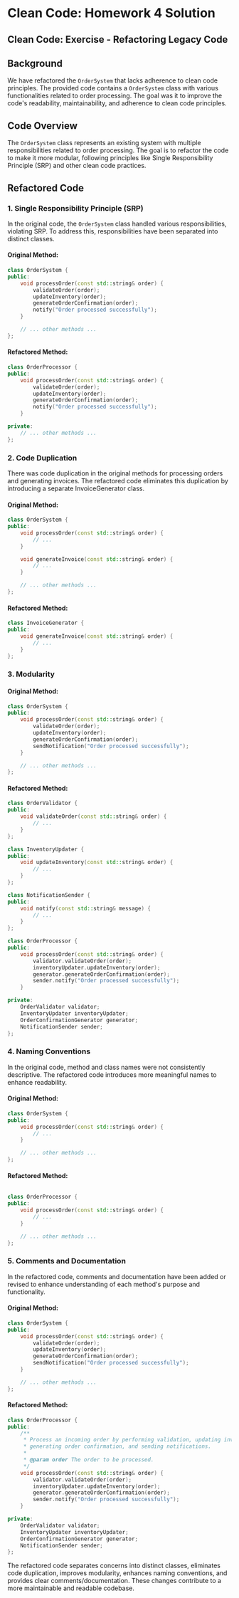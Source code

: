 # Clean Code: Homework 4 Solution

## Clean Code: Exercise - Refactoring Legacy Code

## Background

We have refactored the `OrderSystem` that lacks adherence to clean code principles. The provided code contains a `OrderSystem` class with various functionalities related to order processing. The goal was it to improve the code's readability, maintainability, and adherence to clean code principles.

## Code Overview

The `OrderSystem` class represents an existing system with multiple responsibilities related to order processing. The goal is to refactor the code to make it more modular, following principles like Single Responsibility Principle (SRP) and other clean code practices.

## Refactored Code

### 1. Single Responsibility Principle (SRP)

In the original code, the `OrderSystem` class handled various responsibilities, violating SRP. To address this, responsibilities have been separated into distinct classes.

#### Original Method:

```cpp
class OrderSystem {
public:
    void processOrder(const std::string& order) {
        validateOrder(order);
        updateInventory(order);
        generateOrderConfirmation(order);
        notify("Order processed successfully");
    }

    // ... other methods ...
};
```

#### Refactored Method:

```cpp
class OrderProcessor {
public:
    void processOrder(const std::string& order) {
        validateOrder(order);
        updateInventory(order);
        generateOrderConfirmation(order);
        notify("Order processed successfully");
    }

private:
    // ... other methods ...
};

```

### 2. Code Duplication

There was code duplication in the original methods for processing orders and generating invoices. 
The refactored code eliminates this duplication by introducing a separate InvoiceGenerator class.

#### Original Method:

```cpp
class OrderSystem {
public:
    void processOrder(const std::string& order) {
        // ...
    }

    void generateInvoice(const std::string& order) {
        // ...
    }

    // ... other methods ...
};

```

#### Refactored Method:

```cpp
class InvoiceGenerator {
public:
    void generateInvoice(const std::string& order) {
        // ...
    }
};
```

### 3. Modularity

#### Original Method:

```cpp
class OrderSystem {
public:
    void processOrder(const std::string& order) {
        validateOrder(order);
        updateInventory(order);
        generateOrderConfirmation(order);
        sendNotification("Order processed successfully");
    }

    // ... other methods ...
};


```

#### Refactored Method:

```cpp
class OrderValidator {
public:
    void validateOrder(const std::string& order) {
        // ...
    }
};

class InventoryUpdater {
public:
    void updateInventory(const std::string& order) {
        // ...
    }
};

class NotificationSender {
public:
    void notify(const std::string& message) {
        // ...
    }
};

class OrderProcessor {
public:
    void processOrder(const std::string& order) {
        validator.validateOrder(order);
        inventoryUpdater.updateInventory(order);
        generator.generateOrderConfirmation(order);
        sender.notify("Order processed successfully");
    }

private:
    OrderValidator validator;
    InventoryUpdater inventoryUpdater;
    OrderConfirmationGenerator generator;
    NotificationSender sender;
};

```

### 4. Naming Conventions

In the original code, method and class names were not consistently descriptive. The refactored code introduces more meaningful names to enhance readability.

#### Original Method:

```cpp
class OrderSystem {
public:
    void processOrder(const std::string& order) {
        // ...
    }

    // ... other methods ...
};


```

#### Refactored Method:

```cpp

class OrderProcessor {
public:
    void processOrder(const std::string& order) {
        // ...
    }

    // ... other methods ...
};

```

### 5. Comments and Documentation

In the refactored code, comments and documentation have been added or revised to enhance understanding of each method's purpose and functionality.

#### Original Method:

```cpp
class OrderSystem {
public:
    void processOrder(const std::string& order) {
        validateOrder(order);
        updateInventory(order);
        generateOrderConfirmation(order);
        sendNotification("Order processed successfully");
    }

    // ... other methods ...
};


```

#### Refactored Method:

```cpp
class OrderProcessor {
public:
    /**
     * Process an incoming order by performing validation, updating inventory,
     * generating order confirmation, and sending notifications.
     *
     * @param order The order to be processed.
     */
    void processOrder(const std::string& order) {
        validator.validateOrder(order);
        inventoryUpdater.updateInventory(order);
        generator.generateOrderConfirmation(order);
        sender.notify("Order processed successfully");
    }

private:
    OrderValidator validator;
    InventoryUpdater inventoryUpdater;
    OrderConfirmationGenerator generator;
    NotificationSender sender;
};


```

The refactored code separates concerns into distinct classes, eliminates code duplication, improves modularity, enhances naming conventions, and provides clear comments/documentation. 
These changes contribute to a more maintainable and readable codebase.
